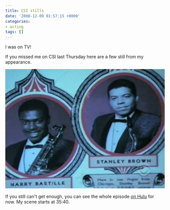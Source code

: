 ```yaml
---
title: CSI stills
date: '2008-12-09 01:57:15 +0000'
categories:
- acting
tags: []
---
```

I was on TV!

If you missed me on CSI last Thursday here are a few still from my appearance.

![Program](images/csi-program.jpg)

If you still can't get enough, you can see the whole episode [on
Hulu](http://www.cbs.com/primetime/csi/video/video.php?cid=446409122&amp;pid=oEsfadFm1912nhY9dMDlaoNU4YZU9qG2)
for now. My scene starts at 35:40.
